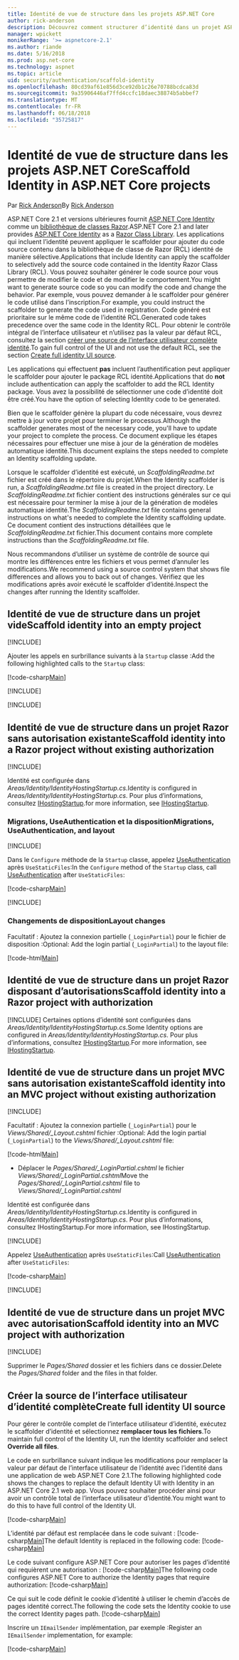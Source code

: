 ```yaml
---
title: Identité de vue de structure dans les projets ASP.NET Core
author: rick-anderson
description: Découvrez comment structurer d’identité dans un projet ASP.NET Core.
manager: wpickett
monikerRange: '>= aspnetcore-2.1'
ms.author: riande
ms.date: 5/16/2018
ms.prod: asp.net-core
ms.technology: aspnet
ms.topic: article
uid: security/authentication/scaffold-identity
ms.openlocfilehash: 80cd39af61e856d3ce92db1c26e70788bcdca83d
ms.sourcegitcommit: 9a35906446af7ffd4ccfc18daec38874b5abbef7
ms.translationtype: MT
ms.contentlocale: fr-FR
ms.lasthandoff: 06/18/2018
ms.locfileid: "35725817"
---
```

# <a name="scaffold-identity-in-aspnet-core-projects"></a><span data-ttu-id="e4b13-103">Identité de vue de structure dans les projets ASP.NET Core</span><span class="sxs-lookup"><span data-stu-id="e4b13-103">Scaffold Identity in ASP.NET Core projects</span></span>

<span data-ttu-id="e4b13-104">Par [Rick Anderson](https://twitter.com/RickAndMSFT)</span><span class="sxs-lookup"><span data-stu-id="e4b13-104">By [Rick Anderson](https://twitter.com/RickAndMSFT)</span></span>

<span data-ttu-id="e4b13-105">ASP.NET Core 2.1 et versions ultérieures fournit [ASP.NET Core Identity](xref:security/authentication/identity) comme un [bibliothèque de classes Razor](xref:mvc/razor-pages/ui-class).</span><span class="sxs-lookup"><span data-stu-id="e4b13-105">ASP.NET Core 2.1 and later provides [ASP.NET Core Identity](xref:security/authentication/identity) as a [Razor Class Library](xref:mvc/razor-pages/ui-class).</span></span> <span data-ttu-id="e4b13-106">Les applications qui incluent l’identité peuvent appliquer le scaffolder pour ajouter du code source contenu dans la bibliothèque de classe de Razor (RCL) identité de manière sélective.</span><span class="sxs-lookup"><span data-stu-id="e4b13-106">Applications that include Identity can apply the scaffolder to selectively add the source code contained in the Identity Razor Class Library (RCL).</span></span> <span data-ttu-id="e4b13-107">Vous pouvez souhaiter générer le code source pour vous permettre de modifier le code et de modifier le comportement.</span><span class="sxs-lookup"><span data-stu-id="e4b13-107">You might want to generate source code so you can modify the code and change the behavior.</span></span> <span data-ttu-id="e4b13-108">Par exemple, vous pouvez demander à le scaffolder pour générer le code utilisé dans l’inscription.</span><span class="sxs-lookup"><span data-stu-id="e4b13-108">For example, you could instruct the scaffolder to generate the code used in registration.</span></span> <span data-ttu-id="e4b13-109">Code généré est prioritaire sur le même code de l’identité RCL.</span><span class="sxs-lookup"><span data-stu-id="e4b13-109">Generated code takes precedence over the same code in the Identity RCL.</span></span> <span data-ttu-id="e4b13-110">Pour obtenir le contrôle intégral de l’interface utilisateur et n’utilisez pas la valeur par défaut RCL, consultez la section [créer une source de l’interface utilisateur complète identité](#full).</span><span class="sxs-lookup"><span data-stu-id="e4b13-110">To gain full control of the UI and not use the default RCL, see the section [Create full identity UI source](#full).</span></span>

<span data-ttu-id="e4b13-111">Les applications qui effectuent **pas** incluent l’authentification peut appliquer le scaffolder pour ajouter le package RCL identité.</span><span class="sxs-lookup"><span data-stu-id="e4b13-111">Applications that do **not** include authentication can apply the scaffolder to add the RCL Identity package.</span></span> <span data-ttu-id="e4b13-112">Vous avez la possibilité de sélectionner une code d’identité doit être créé.</span><span class="sxs-lookup"><span data-stu-id="e4b13-112">You have the option of selecting Identity code to be generated.</span></span>

<span data-ttu-id="e4b13-113">Bien que le scaffolder génère la plupart du code nécessaire, vous devrez mettre à jour votre projet pour terminer le processus.</span><span class="sxs-lookup"><span data-stu-id="e4b13-113">Although the scaffolder generates most of the necessary code, you'll have to update your project to complete the process.</span></span> <span data-ttu-id="e4b13-114">Ce document explique les étapes nécessaires pour effectuer une mise à jour de la génération de modèles automatique identité.</span><span class="sxs-lookup"><span data-stu-id="e4b13-114">This document explains the steps needed to complete an Identity scaffolding update.</span></span>

<span data-ttu-id="e4b13-115">Lorsque le scaffolder d’identité est exécuté, un *ScaffoldingReadme.txt* fichier est créé dans le répertoire du projet.</span><span class="sxs-lookup"><span data-stu-id="e4b13-115">When the Identity scaffolder is run, a *ScaffoldingReadme.txt* file is created in the project directory.</span></span> <span data-ttu-id="e4b13-116">Le *ScaffoldingReadme.txt* fichier contient des instructions générales sur ce qui est nécessaire pour terminer la mise à jour de la génération de modèles automatique identité.</span><span class="sxs-lookup"><span data-stu-id="e4b13-116">The *ScaffoldingReadme.txt* file contains general instructions on what's needed to complete the Identity scaffolding update.</span></span> <span data-ttu-id="e4b13-117">Ce document contient des instructions détaillées que le *ScaffoldingReadme.txt* fichier.</span><span class="sxs-lookup"><span data-stu-id="e4b13-117">This document contains more complete instructions than the *ScaffoldingReadme.txt* file.</span></span>

<span data-ttu-id="e4b13-118">Nous recommandons d’utiliser un système de contrôle de source qui montre les différences entre les fichiers et vous permet d’annuler les modifications.</span><span class="sxs-lookup"><span data-stu-id="e4b13-118">We recommend using a source control system that shows file differences and allows you to back out of changes.</span></span> <span data-ttu-id="e4b13-119">Vérifiez que les modifications après avoir exécuté le scaffolder d’identité.</span><span class="sxs-lookup"><span data-stu-id="e4b13-119">Inspect the changes after running the Identity scaffolder.</span></span>

## <a name="scaffold-identity-into-an-empty-project"></a><span data-ttu-id="e4b13-120">Identité de vue de structure dans un projet vide</span><span class="sxs-lookup"><span data-stu-id="e4b13-120">Scaffold identity into an empty project</span></span>

[!INCLUDE[](~/includes/scaffold-identity/id-scaffold-dlg.md)]

<span data-ttu-id="e4b13-121">Ajouter les appels en surbrillance suivants à la `Startup` classe :</span><span class="sxs-lookup"><span data-stu-id="e4b13-121">Add the following highlighted calls to the `Startup` class:</span></span>

[!code-csharp[Main](scaffold-identity/sample/StartupEmpty.cs?name=snippet1&highlight=5,20-23)]

[!INCLUDE[](~/includes/scaffold-identity/hsts.md)]

[!INCLUDE[](~/includes/scaffold-identity/migrations.md)]

## <a name="scaffold-identity-into-a-razor-project-without-existing-authorization"></a><span data-ttu-id="e4b13-122">Identité de vue de structure dans un projet Razor sans autorisation existante</span><span class="sxs-lookup"><span data-stu-id="e4b13-122">Scaffold identity into a Razor project without existing authorization</span></span>

<!--
set projNam=RPnoAuth
set projType=razor
set version=2.1.0

dotnet new %projType% -o %projNam%
cd %projNam%
dotnet add package Microsoft.VisualStudio.Web.CodeGeneration.Design -v %version%
dotnet restore
dotnet aspnet-codegenerator identity --useDefaultUI
dotnet ef migrations add CreateIdentitySchema
dotnet ef database update
-->

[!INCLUDE[](~/includes/scaffold-identity/id-scaffold-dlg.md)]

<span data-ttu-id="e4b13-123">Identité est configurée dans *Areas/Identity/IdentityHostingStartup.cs*.</span><span class="sxs-lookup"><span data-stu-id="e4b13-123">Identity is configured in *Areas/Identity/IdentityHostingStartup.cs*.</span></span> <span data-ttu-id="e4b13-124">Pour plus d’informations, consultez [IHostingStartup](xref:fundamentals/configuration/platform-specific-configuration).</span><span class="sxs-lookup"><span data-stu-id="e4b13-124">for more information, see [IHostingStartup](xref:fundamentals/configuration/platform-specific-configuration).</span></span>

<a name="efm"></a>

### <a name="migrations-useauthentication-and-layout"></a><span data-ttu-id="e4b13-125">Migrations, UseAuthentication et la disposition</span><span class="sxs-lookup"><span data-stu-id="e4b13-125">Migrations, UseAuthentication, and layout</span></span>

[!INCLUDE[](~/includes/scaffold-identity/migrations.md)]

<span data-ttu-id="e4b13-126">Dans le `Configure` méthode de la `Startup` classe, appelez [UseAuthentication](https://docs.microsoft.com/en-us/dotnet/api/microsoft.aspnetcore.builder.authappbuilderextensions.useauthentication?view=aspnetcore-2.0#Microsoft_AspNetCore_Builder_AuthAppBuilderExtensions_UseAuthentication_Microsoft_AspNetCore_Builder_IApplicationBuilder_) après `UseStaticFiles`:</span><span class="sxs-lookup"><span data-stu-id="e4b13-126">In the `Configure` method of the `Startup` class, call [UseAuthentication](https://docs.microsoft.com/en-us/dotnet/api/microsoft.aspnetcore.builder.authappbuilderextensions.useauthentication?view=aspnetcore-2.0#Microsoft_AspNetCore_Builder_AuthAppBuilderExtensions_UseAuthentication_Microsoft_AspNetCore_Builder_IApplicationBuilder_) after `UseStaticFiles`:</span></span>

[!code-csharp[Main](scaffold-identity/sample/StartupRPnoAuth.cs?name=snippet1&highlight=29)]

[!INCLUDE[](~/includes/scaffold-identity/hsts.md)]

### <a name="layout-changes"></a><span data-ttu-id="e4b13-127">Changements de disposition</span><span class="sxs-lookup"><span data-stu-id="e4b13-127">Layout changes</span></span>

<span data-ttu-id="e4b13-128">Facultatif : Ajoutez la connexion partielle (`_LoginPartial`) pour le fichier de disposition :</span><span class="sxs-lookup"><span data-stu-id="e4b13-128">Optional: Add the login partial (`_LoginPartial`) to the layout file:</span></span>

[!code-html[Main](scaffold-identity/sample/_Layout.cshtml?highlight=37)]

## <a name="scaffold-identity-into-a-razor-project-with-authorization"></a><span data-ttu-id="e4b13-129">Identité de vue de structure dans un projet Razor disposant d’autorisations</span><span class="sxs-lookup"><span data-stu-id="e4b13-129">Scaffold identity into a Razor project with authorization</span></span>

<!--
Use >=2.1: dotnet new webapp -au Individual -o RPauth
Use = 2.0: dotnet new razor -au Individual -o RPauth
cd RPauth
dotnet add package Microsoft.VisualStudio.Web.CodeGeneration.Design
dotnet restore
dotnet aspnet-codegenerator identity -dc RPauth.Data.ApplicationDbContext --files Account.Register

[!INCLUDE[](~/includes/webapp-alias-notice.md)]
-->

[!INCLUDE[](~/includes/scaffold-identity/id-scaffold-dlg-auth.md)]
<span data-ttu-id="e4b13-130">Certaines options d’identité sont configurées dans *Areas/Identity/IdentityHostingStartup.cs*.</span><span class="sxs-lookup"><span data-stu-id="e4b13-130">Some Identity options are configured in *Areas/Identity/IdentityHostingStartup.cs*.</span></span> <span data-ttu-id="e4b13-131">Pour plus d’informations, consultez [IHostingStartup](xref:fundamentals/configuration/platform-specific-configuration).</span><span class="sxs-lookup"><span data-stu-id="e4b13-131">For more information, see [IHostingStartup](xref:fundamentals/configuration/platform-specific-configuration).</span></span>

## <a name="scaffold-identity-into-an-mvc-project-without-existing-authorization"></a><span data-ttu-id="e4b13-132">Identité de vue de structure dans un projet MVC sans autorisation existante</span><span class="sxs-lookup"><span data-stu-id="e4b13-132">Scaffold identity into an MVC project without existing authorization</span></span>

<!--
set projNam=MvcNoAuth
set projType=mvc
set version=2.1.0

dotnet new %projType% -o %projNam%
cd %projNam%
dotnet add package Microsoft.VisualStudio.Web.CodeGeneration.Design -v %version%
dotnet restore
dotnet aspnet-codegenerator identity --useDefaultUI
dotnet ef migrations add CreateIdentitySchema
dotnet ef database update
-->

[!INCLUDE[](~/includes/scaffold-identity/id-scaffold-dlg.md)]

<span data-ttu-id="e4b13-133">Facultatif : Ajoutez la connexion partielle (`_LoginPartial`) pour le *Views/Shared/_Layout.cshtml* fichier :</span><span class="sxs-lookup"><span data-stu-id="e4b13-133">Optional: Add the login partial (`_LoginPartial`) to the *Views/Shared/_Layout.cshtml* file:</span></span>

[!code-html[Main](scaffold-identity/sample/_LayoutMvc.cshtml?highlight=37)]

* <span data-ttu-id="e4b13-134">Déplacer le *Pages/Shared/_LoginPartial.cshtml* le fichier *Views/Shared/_LoginPartial.cshtml*</span><span class="sxs-lookup"><span data-stu-id="e4b13-134">Move the *Pages/Shared/_LoginPartial.cshtml* file to *Views/Shared/_LoginPartial.cshtml*</span></span>

<span data-ttu-id="e4b13-135">Identité est configurée dans *Areas/Identity/IdentityHostingStartup.cs*.</span><span class="sxs-lookup"><span data-stu-id="e4b13-135">Identity is configured in *Areas/Identity/IdentityHostingStartup.cs*.</span></span> <span data-ttu-id="e4b13-136">Pour plus d’informations, consultez IHostingStartup.</span><span class="sxs-lookup"><span data-stu-id="e4b13-136">For more information, see IHostingStartup.</span></span>

[!INCLUDE[](~/includes/scaffold-identity/migrations.md)]

<span data-ttu-id="e4b13-137">Appelez [UseAuthentication](https://docs.microsoft.com/en-us/dotnet/api/microsoft.aspnetcore.builder.authappbuilderextensions.useauthentication?view=aspnetcore-2.0#Microsoft_AspNetCore_Builder_AuthAppBuilderExtensions_UseAuthentication_Microsoft_AspNetCore_Builder_IApplicationBuilder_) après `UseStaticFiles`:</span><span class="sxs-lookup"><span data-stu-id="e4b13-137">Call [UseAuthentication](https://docs.microsoft.com/en-us/dotnet/api/microsoft.aspnetcore.builder.authappbuilderextensions.useauthentication?view=aspnetcore-2.0#Microsoft_AspNetCore_Builder_AuthAppBuilderExtensions_UseAuthentication_Microsoft_AspNetCore_Builder_IApplicationBuilder_) after `UseStaticFiles`:</span></span>

[!code-csharp[Main](scaffold-identity/sample/StartupMvcNoAuth.cs?name=snippet1&highlight=23)]

[!INCLUDE[](~/includes/scaffold-identity/hsts.md)]

## <a name="scaffold-identity-into-an-mvc-project-with-authorization"></a><span data-ttu-id="e4b13-138">Identité de vue de structure dans un projet MVC avec autorisation</span><span class="sxs-lookup"><span data-stu-id="e4b13-138">Scaffold identity into an MVC project with authorization</span></span>

<!--
dotnet new mvc -au Individual -o MvcAuth
cd MvcAuth
dotnet add package Microsoft.VisualStudio.Web.CodeGeneration.Design
dotnet restore
dotnet aspnet-codegenerator identity -dc MvcAuth.Data.ApplicationDbContext --files Account.Register
-->

[!INCLUDE[](~/includes/scaffold-identity/id-scaffold-dlg-auth.md)]

<span data-ttu-id="e4b13-139">Supprimer le *Pages/Shared* dossier et les fichiers dans ce dossier.</span><span class="sxs-lookup"><span data-stu-id="e4b13-139">Delete the *Pages/Shared* folder and the files in that folder.</span></span>

<a name="full"></a>

## <a name="create-full-identity-ui-source"></a><span data-ttu-id="e4b13-140">Créer la source de l’interface utilisateur d’identité complète</span><span class="sxs-lookup"><span data-stu-id="e4b13-140">Create full identity UI source</span></span>

<span data-ttu-id="e4b13-141">Pour gérer le contrôle complet de l’interface utilisateur d’identité, exécutez le scaffolder d’identité et sélectionnez **remplacer tous les fichiers**.</span><span class="sxs-lookup"><span data-stu-id="e4b13-141">To maintain full control of the Identity UI, run the Identity scaffolder and select **Override all files**.</span></span>

<span data-ttu-id="e4b13-142">Le code en surbrillance suivant indique les modifications pour remplacer la valeur par défaut de l’interface utilisateur de l’identité avec l’identité dans une application de web ASP.NET Core 2.1.</span><span class="sxs-lookup"><span data-stu-id="e4b13-142">The following highlighted code shows the changes to replace the default Identity UI with Identity in an ASP.NET Core 2.1 web app.</span></span> <span data-ttu-id="e4b13-143">Vous pouvez souhaiter procéder ainsi pour avoir un contrôle total de l’interface utilisateur d’identité.</span><span class="sxs-lookup"><span data-stu-id="e4b13-143">You might want to do this to have full control of the Identity UI.</span></span>

[!code-csharp[Main](scaffold-identity/sample/StartupFull.cs?name=snippet1&highlight=13-14,17-999)]

<span data-ttu-id="e4b13-144">L’identité par défaut est remplacée dans le code suivant : [!code-csharp[Main](scaffold-identity/sample/StartupFull.cs?name=snippet2)]</span><span class="sxs-lookup"><span data-stu-id="e4b13-144">The default Identity is replaced in the following code: [!code-csharp[Main](scaffold-identity/sample/StartupFull.cs?name=snippet2)]</span></span>

<span data-ttu-id="e4b13-145">Le code suivant configure ASP.NET Core pour autoriser les pages d’identité qui requièrent une autorisation : [!code-csharp[Main](scaffold-identity/sample/StartupFull.cs?name=snippet3)]</span><span class="sxs-lookup"><span data-stu-id="e4b13-145">The following code configures ASP.NET Core to authorize the Identity pages that require authorization: [!code-csharp[Main](scaffold-identity/sample/StartupFull.cs?name=snippet3)]</span></span>

<span data-ttu-id="e4b13-146">Ce qui suit le code définit le cookie d’identité à utiliser le chemin d’accès de pages identité correct.</span><span class="sxs-lookup"><span data-stu-id="e4b13-146">The following the code sets the Identity cookie to use the correct Identity pages path.</span></span>
[!code-csharp[Main](scaffold-identity/sample/StartupFull.cs?name=snippet3)]

<span data-ttu-id="e4b13-147">Inscrire un `IEmailSender` implémentation, par exemple :</span><span class="sxs-lookup"><span data-stu-id="e4b13-147">Register an `IEmailSender` implementation, for example:</span></span>

[!code-csharp[Main](scaffold-identity/sample/StartupFull.cs?name=snippet4)]